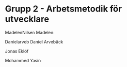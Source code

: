 # Grupp 2 - Arbetsmetodik för utvecklare



MadelenNilsen Madelen

Danielarveb Daniel Arvebäck

Jonas Eklöf

Mohammed Yasin
